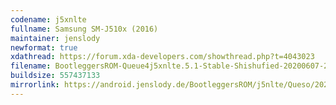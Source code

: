 ```yaml
---
codename: j5xnlte
fullname: Samsung SM-J510x (2016)
maintainer: jenslody
newformat: true
xdathread: https://forum.xda-developers.com/showthread.php?t=4043023
filename: BootleggersROM-Queue4j5xnlte.5.1-Stable-Shishufied-20200607-213739.zip
buildsize: 557437133
mirrorlink: https://android.jenslody.de/BootleggersROM/j5nlte/Queso/20200607-213739/
---
```


